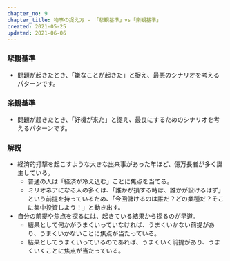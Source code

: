 ```yaml
---
chapter_no: 9
chapter_title: 物事の捉え方 - 「悲観基準」vs「楽観基準」
created: 2021-05-25
updated: 2021-06-06
---
```

### 悲観基準
- 問題が起きたとき、「嫌なことが起きた」と捉え、最悪のシナリオを考えるパターンです。

### 楽観基準
- 問題が起きたとき、「好機が来た」と捉え、最良にするためのシナリオを考えるパターンです。

### 解説
- 経済的打撃を起こすような大きな出来事があった年ほど、億万長者が多く誕生している。
  - 普通の人は「経済が冷え込む」ことに焦点を当てる。
  - ミリオネアになる人の多くは、「誰かが損する時は、誰かが設けるはず」という前提を持っているため、「今回儲けるのは誰だ？どの業種だ？そこに集中投資しよう！」と動き出す。
- 自分の前提や焦点を探るには、起きている結果から探るのが早道。
  - 結果として何かがうまくいっていなければ、うまくいかない前提があり、うまくいかないことに焦点が当たっている。
  - 結果としてうまくいっているのであれば、うまくいく前提があり、うまくいくことに焦点が当たっている。

